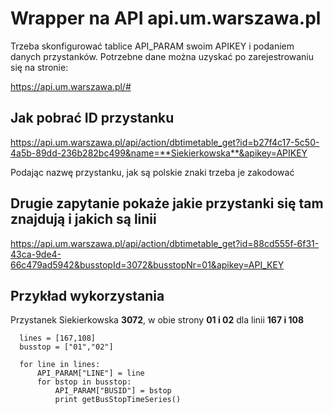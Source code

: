 # Wrapper na API api.um.warszawa.pl

Trzeba skonfigurować tablice API_PARAM swoim APIKEY i podaniem danych przystanków.
Potrzebne dane można uzyskać po zarejestrowaniu się na stronie:

https://api.um.warszawa.pl/#

## Jak pobrać ID przystanku

https://api.um.warszawa.pl/api/action/dbtimetable_get?id=b27f4c17-5c50-4a5b-89dd-236b282bc499&name=**Siekierkowska**&apikey=APIKEY

Podając nazwę przystanku, jak są polskie znaki trzeba je zakodować

## Drugie zapytanie pokaże jakie przystanki się tam znajdują i jakich są linii

https://api.um.warszawa.pl/api/action/dbtimetable_get?id=88cd555f-6f31-43ca-9de4-66c479ad5942&busstopId=3072&busstopNr=01&apikey=API_KEY


## Przykład wykorzystania

Przystanek Siekierkowska **3072**, w obie strony **01 i 02** dla linii **167 i 108**

```
  lines = [167,108]
  busstop = ["01","02"]

  for line in lines:
      API_PARAM["LINE"] = line
      for bstop in busstop:
          API_PARAM["BUSID"] = bstop
          print getBusStopTimeSeries()
  ```
